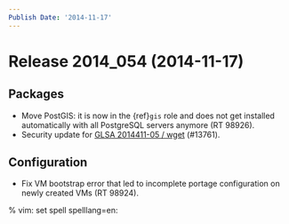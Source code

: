 ```yaml
---
Publish Date: '2014-11-17'
---
```


# Release 2014_054 (2014-11-17)

## Packages

- Move PostGIS: it is now in the {ref}`gis` role and does not get
  installed automatically with all PostgreSQL servers anymore (RT 98926).
- Security update for [GLSA 2014411-05 / wget](http://www.gentoo.org/security/en/glsa/glsa-201411-05.xml) (#13761).

## Configuration

- Fix VM bootstrap error that led to incomplete portage configuration on newly
  created VMs (RT 98924).

% vim: set spell spelllang=en:
